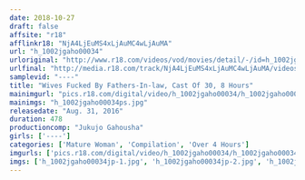 ```yaml
---
date: 2018-10-27
draft: false
affsite: "r18"
afflinkr18: "NjA4LjEuMS4xLjAuMC4wLjAuMA"
url: "h_1002jgaho00034"
urloriginal: "http://www.r18.com/videos/vod/movies/detail/-/id=h_1002jgaho00034"
urlfinal: "http://media.r18.com/track/NjA4LjEuMS4xLjAuMC4wLjAuMA/videos/vod/movies/detail/-/id=h_1002jgaho00034"
samplevid: "----"
title: "Wives Fucked By Fathers-In-law, Cast Of 30, 8 Hours"
mainimgurl: "pics.r18.com/digital/video/h_1002jgaho00034/h_1002jgaho00034ps.jpg"
mainimgs: "h_1002jgaho00034ps.jpg"
releasedate: "Aug. 31, 2016"
duration: 478
productioncomp: "Jukujo Gahousha"
girls: ['----']
categories: ['Mature Woman', 'Compilation', 'Over 4 Hours']
imgurls: ['pics.r18.com/digital/video/h_1002jgaho00034/h_1002jgaho00034jp-1.jpg', 'pics.r18.com/digital/video/h_1002jgaho00034/h_1002jgaho00034jp-2.jpg', 'pics.r18.com/digital/video/h_1002jgaho00034/h_1002jgaho00034jp-3.jpg', 'pics.r18.com/digital/video/h_1002jgaho00034/h_1002jgaho00034jp-4.jpg', 'pics.r18.com/digital/video/h_1002jgaho00034/h_1002jgaho00034jp-5.jpg', 'pics.r18.com/digital/video/h_1002jgaho00034/h_1002jgaho00034jp-6.jpg', 'pics.r18.com/digital/video/h_1002jgaho00034/h_1002jgaho00034jp-7.jpg', 'pics.r18.com/digital/video/h_1002jgaho00034/h_1002jgaho00034jp-8.jpg', 'pics.r18.com/digital/video/h_1002jgaho00034/h_1002jgaho00034jp-9.jpg', 'pics.r18.com/digital/video/h_1002jgaho00034/h_1002jgaho00034jp-10.jpg', 'pics.r18.com/digital/video/h_1002jgaho00034/h_1002jgaho00034jp-11.jpg', 'pics.r18.com/digital/video/h_1002jgaho00034/h_1002jgaho00034jp-12.jpg', 'pics.r18.com/digital/video/h_1002jgaho00034/h_1002jgaho00034jp-13.jpg', 'pics.r18.com/digital/video/h_1002jgaho00034/h_1002jgaho00034jp-14.jpg', 'pics.r18.com/digital/video/h_1002jgaho00034/h_1002jgaho00034jp-15.jpg', 'pics.r18.com/digital/video/h_1002jgaho00034/h_1002jgaho00034jp-16.jpg', 'pics.r18.com/digital/video/h_1002jgaho00034/h_1002jgaho00034jp-17.jpg', 'pics.r18.com/digital/video/h_1002jgaho00034/h_1002jgaho00034jp-18.jpg', 'pics.r18.com/digital/video/h_1002jgaho00034/h_1002jgaho00034jp-19.jpg', 'pics.r18.com/digital/video/h_1002jgaho00034/h_1002jgaho00034jp-20.jpg']
imgs: ['h_1002jgaho00034jp-1.jpg', 'h_1002jgaho00034jp-2.jpg', 'h_1002jgaho00034jp-3.jpg', 'h_1002jgaho00034jp-4.jpg', 'h_1002jgaho00034jp-5.jpg', 'h_1002jgaho00034jp-6.jpg', 'h_1002jgaho00034jp-7.jpg', 'h_1002jgaho00034jp-8.jpg', 'h_1002jgaho00034jp-9.jpg', 'h_1002jgaho00034jp-10.jpg', 'h_1002jgaho00034jp-11.jpg', 'h_1002jgaho00034jp-12.jpg', 'h_1002jgaho00034jp-13.jpg', 'h_1002jgaho00034jp-14.jpg', 'h_1002jgaho00034jp-15.jpg', 'h_1002jgaho00034jp-16.jpg', 'h_1002jgaho00034jp-17.jpg', 'h_1002jgaho00034jp-18.jpg', 'h_1002jgaho00034jp-19.jpg', 'h_1002jgaho00034jp-20.jpg']
---
```

